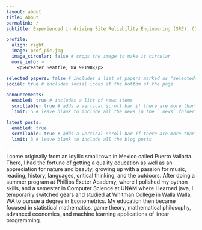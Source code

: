 ```yaml
---
layout: about
title: About
permalink: /
subtitle: Experienced in driving Site Reliability Engineering (SRE), CI/CD, and IaC goals in AWS and Azure.Passionate about automation, containers, and teamwork.

profile:
  align: right
  image: prof_pic.jpg
  image_circular: false # crops the image to make it circular
  more_info: >
    <p>Greater Seattle, WA 98198</p>

selected_papers: false # includes a list of papers marked as "selected={true}"
social: true # includes social icons at the bottom of the page

announcements:
  enabled: true # includes a list of news items
  scrollable: true # adds a vertical scroll bar if there are more than 3 news items
  limit: 5 # leave blank to include all the news in the `_news` folder

latest_posts:
  enabled: true
  scrollable: true # adds a vertical scroll bar if there are more than 3 new posts items
  limit: 3 # leave blank to include all the blog posts
---
```


I come originally from an idyllic small town in Mexico called Puerto Vallarta. There, I had the fortune of getting a quality education as well as an appreciation for nature and beauty, growing up with a passion for music, reading, history, languages, critical thinking, and the outdoors. After doing a summer program at Phillips Exeter Academy, where I polished my python skills, and a semester in Computer Science at UNAM where I learned java, I temporarily switched gears and studied at Whitman College in Walla Walla, WA to pursue a degree in Econometrics. My education then became focused in statistical mathematics, game theory, mathematical philosophy, advanced economics, and machine learning applications of linear programming.
